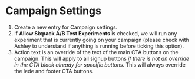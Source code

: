 # Campaign Settings

1.  Create a new entry for Campaign settings.
2.  If **Allow Sixpack A/B Test Experiments** is checked, we will run any experiment that is currently going on your campaign \(please check with Ashley to understand if anything is running before ticking this option\).
3.  Action text is an override of the text of the main CTA buttons on the campaign. This will apply to all signup buttons _if there is not an override in the CTA block already for specific buttons._ This will always override the lede and footer CTA buttons.
